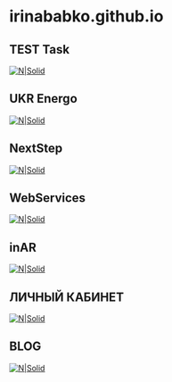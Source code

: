# irinababko.github.io
## TEST Task
[![N|Solid](https://irinababko.github.io/img/blog-1.jpg)](https://irinababko.github.io/p2w_test-1/index.html)
## UKR Energo
[![N|Solid](https://irinababko.github.io/img/Background.png)](https://irinababko.github.io/UKREnergo/index.html)
## NextStep
[![N|Solid](https://irinababko.github.io/img/NextStep.png)](https://irinababko.github.io/NextStep/index.html)
## WebServices
[![N|Solid](https://irinababko.github.io/WS/images/banner-2.png)](https://irinababko.github.io/WS/index.html)
## inAR
[![N|Solid](https://irinababko.github.io/in_AR/img/screen-mini.jpg)](https://irinababko.github.io/in_AR/index.html)
## ЛИЧНЫЙ КАБИНЕТ
[![N|Solid](https://irinababko.github.io/img/cab-1.jpg)](https://irinababko.github.io/profile.html)
## BLOG
[![N|Solid](https://irinababko.github.io/img/blog-1.jpg)](https://irinababko.github.io/blog.html)


